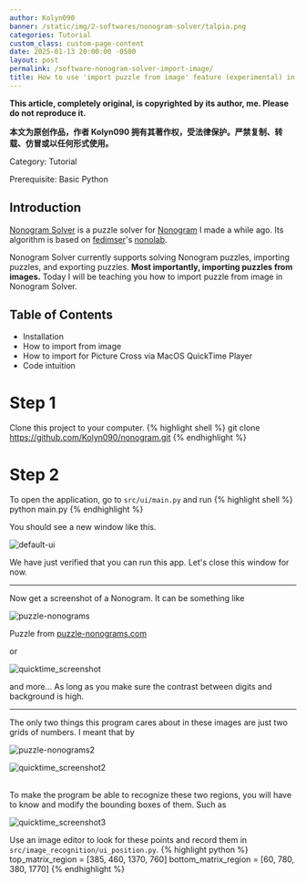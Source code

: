 ```yaml
---
author: Kolyn090
banner: /static/img/2-softwares/nonogram-solver/talpia.png
categories: Tutorial
custom_class: custom-page-content
date: 2025-01-13 20:00:00 -0500
layout: post
permalink: /software-nonogram-solver-import-image/
title: How to use 'import puzzle from image' feature (experimental) in Nonogram Solver
---
```


**This article, completely original, is copyrighted by its author, me. Please do not reproduce it.**


**本文为原创作品，作者 Kolyn090 拥有其著作权，受法律保护。严禁复制、转载、仿冒或以任何形式使用。**


Category: Tutorial


Prerequisite: Basic Python


## Introduction
[Nonogram Solver](https://github.com/Kolyn090/nonogram.git) is a puzzle solver for [Nonogram](https://en.wikipedia.org/wiki/Nonogram) I made a while ago. Its algorithm is based on [fedimser](https://github.com/fedimser)'s [nonolab](https://github.com/fedimser/nonolab).


Nonogram Solver currently supports solving Nonogram puzzles, importing puzzles, and exporting puzzles. **Most importantly, importing puzzles from images.** Today I will be teaching you how to import puzzle from image in Nonogram Solver.


## Table of Contents
- Installation
- How to import from image
- How to import for Picture Cross via MacOS QuickTime Player
- Code intuition


# Step 1
Clone this project to your computer.
{% highlight shell %}
git clone https://github.com/Kolyn090/nonogram.git
{% endhighlight %}


# Step 2
To open the application, go to `src/ui/main.py` and run
{% highlight shell %}
python main.py
{% endhighlight %}


You should see a new window like this.


![default-ui](/static/img/2-softwares/nonogram-solver/default-ui.png)


We have just verified that you can run this app. Let's close this window for now.

---

Now get a screenshot of a Nonogram. It can be something like


![puzzle-nonograms](/static/img/2-softwares/nonogram-solver/puzzle-nonograms.png)


Puzzle from [puzzle-nonograms.com](https://www.puzzle-nonograms.com/?pl=ede55c17a6df3eefbb822c911757bd136785c9eaa1098)


or


![quicktime_screenshot](/static/img/2-softwares/nonogram-solver/quicktime_screenshot.png)


and more... As long as you make sure the contrast between digits and background is high.

---

The only two things this program cares about in these images are just two grids of numbers. I meant that by


![puzzle-nonograms2](/static/img/2-softwares/nonogram-solver/puzzle-nonograms2.png)


![quicktime_screenshot2](/static/img/2-softwares/nonogram-solver/quicktime_screenshot2.png)


<br>
To make the program be able to recognize these two regions, you will have to know and modify the bounding boxes of them. Such as


![quicktime_screenshot3](/static/img/2-softwares/nonogram-solver/quicktime_screenshot3.png)


Use an image editor to look for these points and record them in `src/image_recognition/ui_position.py`.
{% highlight python %}
top_matrix_region = [385, 460, 1370, 760]
bottom_matrix_region = [60, 780, 380, 1770]
{% endhighlight %}

